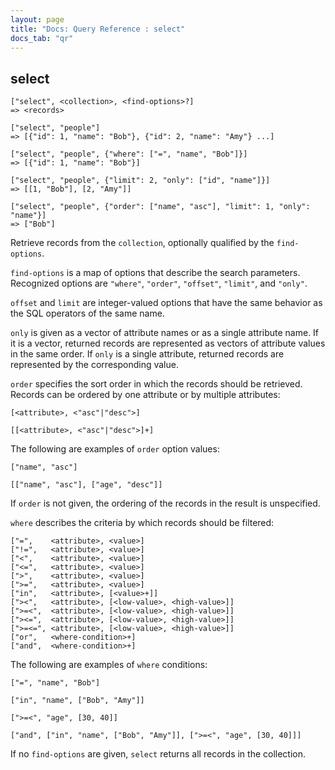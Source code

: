 ```yaml
---
layout: page
title: "Docs: Query Reference : select"
docs_tab: "qr"
---
```


select
------

    ["select", <collection>, <find-options>?]
    => <records>
    
    ["select", "people"]
    => [{"id": 1, "name": "Bob"}, {"id": 2, "name": "Amy"} ...]
    
    ["select", "people", {"where": ["=", "name", "Bob"]}]
    => [{"id": 1, "name": "Bob"}]
    
    ["select", "people", {"limit": 2, "only": ["id", "name"]}]
    => [[1, "Bob"], [2, "Amy"]]
    
    ["select", "people", {"order": ["name", "asc"], "limit": 1, "only": "name"}]
    => ["Bob"]

Retrieve records from the `collection`, optionally qualified by the `find-options`.

`find-options` is a map of options that describe the search parameters. Recognized options are `"where"`, `"order"`, `"offset"`, `"limit"`, and `"only"`.

`offset` and `limit` are integer-valued  options that have the same behavior as the SQL operators of the same name.

`only` is given as a vector of attribute names or as a single attribute name. If it is a vector, returned records are represented as vectors of attribute values in the same order. If `only` is a single attribute, returned records are represented by the corresponding value.

`order` specifies the sort order in which the records should be retrieved. Records can be ordered by one attribute or by multiple attributes:

    [<attribute>, <"asc"|"desc">]
    
    [[<attribute>, <"asc"|"desc">]+]

The following are examples of `order` option values:
    
    ["name", "asc"]
    
    [["name", "asc"], ["age", "desc"]]

If `order` is not given, the ordering of the records in the result is unspecified.

`where` describes the criteria by which records should be filtered:

    ["=",    <attribute>, <value>]
    ["!=",   <attribute>, <value>]
    ["<",    <attribute>, <value>]
    ["<=",   <attribute>, <value>]
    [">",    <attribute>, <value>]
    [">=",   <attribute>, <value>]
    ["in",   <attribute>, [<value>+]]
    ["><",   <attribute>, [<low-value>, <high-value>]]
    [">=<",  <attribute>, [<low-value>, <high-value>]]
    ["><=",  <attribute>, [<low-value>, <high-value>]]
    [">=<=", <attribute>, [<low-value>, <high-value>]]
    ["or",   <where-condition>+]
    ["and",  <where-condition>+]

The following are examples of `where` conditions:

    ["=", "name", "Bob"]
    
    ["in", "name", ["Bob", "Amy"]]
    
    [">=<", "age", [30, 40]]
    
    ["and", ["in", "name", ["Bob", "Amy"]], [">=<", "age", [30, 40]]]

If no `find-options` are given, `select` returns all records in the collection.

